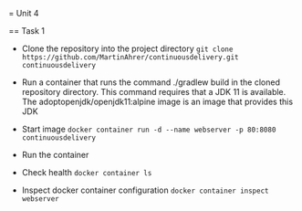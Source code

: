 = Unit 4

== Task 1

- Clone the repository into the project directory 
`git clone https://github.com/MartinAhrer/continuousdelivery.git continuousdelivery`

- Run a container that runs the command ./gradlew build in the cloned repository directory. This command requires that a JDK 11 is available. The adoptopenjdk/openjdk11:alpine image is an image that provides this JDK

- Start image
`docker container run -d --name webserver -p 80:8080 continuousdelivery`

- Run the container

- Check health
`docker container ls`

- Inspect docker container configuration
`docker container inspect webserver`
